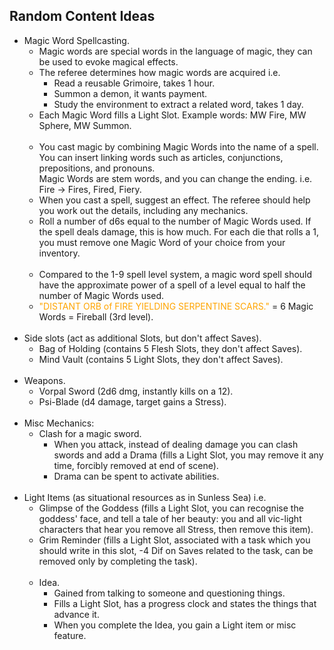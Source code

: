 ## Random Content Ideas
+ Magic Word Spellcasting.
	+ Magic words are special words in the language of magic, they can be used to evoke magical effects.
	+ The referee determines how magic words are acquired i.e.
		+ Read a reusable Grimoire, takes 1 hour.
		+ Summon a demon, it wants payment.
		+ Study the environment to extract a related word, takes 1 day.
	+ Each Magic Word fills a Light Slot. Example words: MW Fire, MW Sphere, MW Summon.	
	\
	&nbsp;
	+ You cast magic by combining Magic Words into the name of a spell. You can insert linking words such as articles, conjunctions, prepositions, and pronouns.<br>Magic Words are stem words, and you can change the ending. i.e. Fire → Fires, Fired, Fiery.
	+ When you cast a spell, suggest an effect. The referee should help you work out the details, including any mechanics.
	+ Roll a number of d6s equal to the number of Magic Words used. If the spell deals damage, this is how much. For each die that rolls a 1, you must remove one Magic Word of your choice from your inventory.
	\
	&nbsp;
	+ Compared to the 1-9 spell level system, a magic word spell should have the approximate power of a spell of a level equal to half the number of Magic Words used. <!--MW spells should have approximately the power of a spell with a level equal to half the number of Magic Words used.-->
	+ <span style="color:orange">"DISTANT ORB of FIRE YIELDING SERPENTINE SCARS."</span> = 6 Magic Words = Fireball (3rd level).
\
&nbsp;
+ Side slots (act as additional Slots, but don't affect Saves).
	+ Bag of Holding (contains 5 Flesh Slots, they don't affect Saves).
	+ Mind Vault (contains 5 Light Slots, they don't affect Saves).
\
&nbsp;
+ Weapons.
	+ Vorpal Sword (2d6 dmg, instantly kills on a 12).
	+ Psi-Blade (d4 damage, target gains a Stress).
\
&nbsp;
+ Misc Mechanics:
	+ Clash for a magic sword.
		+ When you attack, instead of dealing damage you can clash swords and add a Drama (fills a Light Slot, you may remove it any time, forcibly removed at end of scene).
		+ Drama can be spent to activate abilities.
\
&nbsp;
+ Light Items (as situational resources as in Sunless Sea) i.e.
	+ Glimpse of the Goddess (fills a Light Slot, you can recognise the goddess' face, and tell a tale of her beauty: you and all vic-light characters that hear you remove all Stress, then remove this item).
	+ Grim Reminder (fills a Light Slot, associated with a task which you should write in this slot, -4 Dif on Saves related to the task, can be removed only by completing the task).
	\
	&nbsp;
	+ Idea.
		+ Gained from talking to someone and questioning things.
		+ Fills a Light Slot, has a progress clock and states the things that advance it.
		+ When you complete the Idea, you gain a Light item or misc feature.